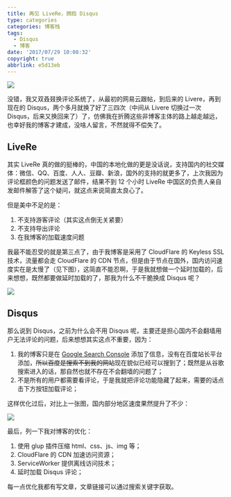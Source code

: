 ```yaml
---
title: 再见 LiveRe，拥抱 Disqus
type: categories
categories: 博客栈
tags:
  - Disqus
  - 博客
date: '2017/07/29 10:08:32'
copyright: true
abbrlink: e5d13eb
---
```


![](https://ws1.sinaimg.cn/large/ba22af52gy1fi35u8pm3xj20sg0ayaa4.jpg)

没错，我又双叒叕换评论系统了，从最初的网易云跟帖，到后来的 Livere，再到现在的 Disqus，两个多月就换了好了三四次（中间从 Livere 切换过一次 Disqus，后来又换回来了）了，仿佛我在折腾这些非博客主体的路上越走越远，也幸好我的博客才建成，没啥人留言，不然就得不偿失了。

<!-- more -->

## LiveRe

其实 LiveRe 真的做的挺棒的，中国的本地化做的更是没话说，支持国内的社交媒体：微信、QQ、百度、人人、豆瓣、新浪，国外的支持的就更多了，上次我因为评论框颜色的问题发送了邮件，结果不到 12 个小时 LiveRe 中国区的负责人亲自发邮件解答了这个疑问，就这点来说简直太良心了。

但是美中不足的是：

1. 不支持游客评论（其实这点倒无关紧要）
2. 不支持导出评论
3. 在我博客的加载速度问题

我最不能忍受的就是第三点了，由于我博客是采用了 CloudFlare 的 Keyless SSL 技术，流量都会走 CloudFlare 的 CDN 节点，但是由于节点在国外，国内访问速度实在是太慢了（见下图），这简直不能忍啊，于是我就想做一个延时加载的，后来想想，既然都要做延时加载的了，那我为什么不干脆换成 Disqus 呢？

![](https://ws1.sinaimg.cn/large/ba22af52gy1fi0kzhd1o9j20xc0dzabx.jpg)

## Disqus

那么说到 Disqus，之前为什么会不用 Disqus 呢，主要还是担心国内不会翻墙用户无法评论的问题，后来想想其实这点不重要，因为：

1. 我的博客只是在 [Google Search Console](https://www.google.com/webmasters/tools/home#utm_source=zh-CN-wmxmsg&utm_medium=wmxmsg&utm_campaign=bm&authuser=0) 添加了信息，没有在百度站长平台添加，~~所以百度是搜索不到我的网站~~现在貌似已经可以搜到了；既然是从谷歌搜索进入的话，那自然也就不存在不会翻墙的问题了；
2. 不是所有的用户都需要看评论，于是我就把评论功能隐藏了起来，需要的话点击下方按钮加载评论；

这样优化过后，对比上一张图，国内部分地区速度果然提升了不少：

![](https://ws1.sinaimg.cn/large/ba22af52gy1fi0lhcyoyvj20xc0dx760.jpg)

最后，列一下我对博客的优化：

1. 使用 glup 插件压缩 html、css、js、img 等；
2. CloudFlare 的 CDN 加速访问资源；
3. ServiceWorker 提供离线访问技术；
4. 延时加载 Disqus 评论；

每一点优化我都有写文章，文章链接可以通过搜索关键字获取。